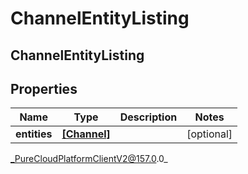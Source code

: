 # ChannelEntityListing

## ChannelEntityListing

## Properties

|Name | Type | Description | Notes|
|------------ | ------------- | ------------- | -------------|
| **entities** | [**[Channel]**](Channel) |  | [optional] |



_PureCloudPlatformClientV2@157.0.0_
